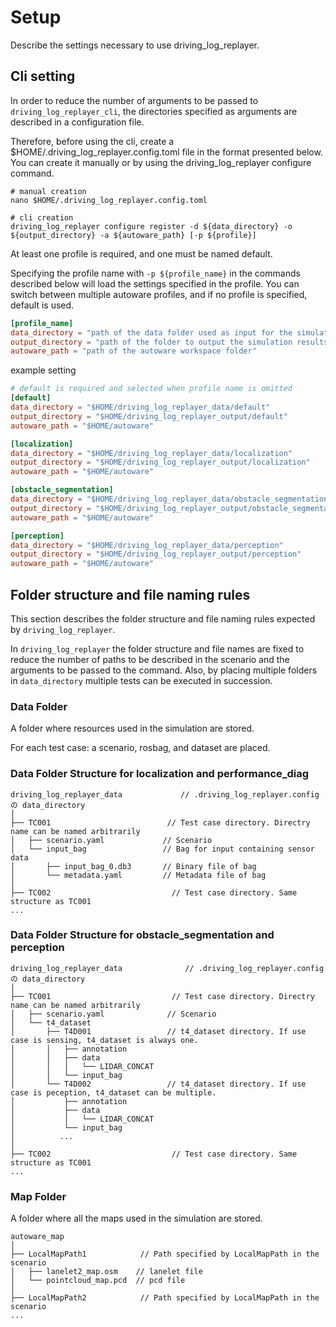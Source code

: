 # Setup

Describe the settings necessary to use driving_log_replayer.

## Cli setting

In order to reduce the number of arguments to be passed to `driving_log_replayer_cli`, the directories specified as arguments are described in a configuration file.

Therefore, before using the cli, create a $HOME/.driving_log_replayer.config.toml file in the format presented below.
You can create it manually or by using the driving_log_replayer configure command.

```shell
# manual creation
nano $HOME/.driving_log_replayer.config.toml

# cli creation
driving_log_replayer configure register -d ${data_directory} -o ${output_directory} -a ${autoware_path} [-p ${profile}]
```

At least one profile is required, and one must be named default.

Specifying the profile name with `-p ${profile_name}` in the commands described below will load the settings specified in the profile.
You can switch between multiple autoware profiles, and if no profile is specified, default is used.

```toml
[profile_name]
data_directory = "path of the data folder used as input for the simulation"
output_directory = "path of the folder to output the simulation results"
autoware_path = "path of the autoware workspace folder"
```

example setting

```toml
# default is required and selected when profile name is omitted
[default]
data_directory = "$HOME/driving_log_replayer_data/default"
output_directory = "$HOME/driving_log_replayer_output/default"
autoware_path = "$HOME/autoware"

[localization]
data_directory = "$HOME/driving_log_replayer_data/localization"
output_directory = "$HOME/driving_log_replayer_output/localization"
autoware_path = "$HOME/autoware"

[obstacle_segmentation]
data_directory = "$HOME/driving_log_replayer_data/obstacle_segmentation"
output_directory = "$HOME/driving_log_replayer_output/obstacle_segmentation"
autoware_path = "$HOME/autoware"

[perception]
data_directory = "$HOME/driving_log_replayer_data/perception"
output_directory = "$HOME/driving_log_replayer_output/perception"
autoware_path = "$HOME/autoware"
```

## Folder structure and file naming rules

This section describes the folder structure and file naming rules expected by `driving_log_replayer`.

In `driving_log_replayer` the folder structure and file names are fixed to reduce the number of paths to be described in the scenario and the arguments to be passed to the command.
Also, by placing multiple folders in `data_directory` multiple tests can be executed in succession.

### Data Folder

A folder where resources used in the simulation are stored.

For each test case: a scenario, rosbag, and dataset are placed.

### Data Folder Structure for localization and performance_diag

```shell
driving_log_replayer_data             // .driving_log_replayer.config の data_directory
│
├── TC001                          // Test case directory. Directry name can be named arbitrarily
│   ├── scenario.yaml             // Scenario
│   └── input_bag                 // Bag for input containing sensor data
│       ├── input_bag_0.db3       // Binary file of bag
│       └── metadata.yaml         // Metadata file of bag
│
├── TC002                           // Test case directory. Same structure as TC001
...

```

### Data Folder Structure for obstacle_segmentation and perception

```shell
driving_log_replayer_data              // .driving_log_replayer.config の data_directory
│
├── TC001                           // Test case directory. Directry name can be named arbitrarily
│   ├── scenario.yaml              // Scenario
│   └── t4_dataset
│       ├── T4D001                 // t4_dataset directory. If use case is sensing, t4_dataset is always one.
│       │   ├── annotation
│       │   ├── data
│       │   │   └── LIDAR_CONCAT
│       │   └── input_bag
│       └── T4D002                 // t4_dataset directory. If use case is peception, t4_dataset can be multiple.
│           ├── annotation
│           ├── data
│           │   └── LIDAR_CONCAT
│           └── input_bag
│          ...
│
├── TC002                           // Test case directory. Same structure as TC001
...

```

### Map Folder

A folder where all the maps used in the simulation are stored.

```shell
autoware_map
│
├── LocalMapPath1            // Path specified by LocalMapPath in the scenario
│   ├── lanelet2_map.osm    // lanelet file
│   └── pointcloud_map.pcd  // pcd file
│
├── LocalMapPath2            // Path specified by LocalMapPath in the scenario
...

```
